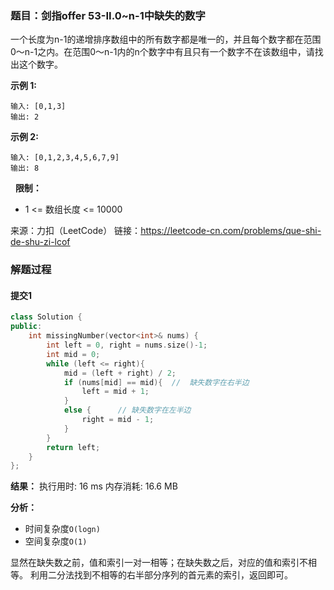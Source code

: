 ### 题目：剑指offer 53-II.0~n-1中缺失的数字
一个长度为n-1的递增排序数组中的所有数字都是唯一的，并且每个数字都在范围0～n-1之内。在范围0～n-1内的n个数字中有且只有一个数字不在该数组中，请找出这个数字。

**示例 1:**
```
输入: [0,1,3]
输出: 2
```
**示例 2:**
```
输入: [0,1,2,3,4,5,6,7,9]
输出: 8
```
 
**限制：**
- 1 <= 数组长度 <= 10000

来源：力扣（LeetCode）
链接：https://leetcode-cn.com/problems/que-shi-de-shu-zi-lcof

### 解题过程
#### 提交1
```C++
class Solution {
public:
    int missingNumber(vector<int>& nums) {
        int left = 0, right = nums.size()-1;
        int mid = 0;
        while (left <= right){
            mid = (left + right) / 2;
            if (nums[mid] == mid){  //  缺失数字在右半边
                left = mid + 1;
            }
            else {      // 缺失数字在左半边
                right = mid - 1;
            }
        }
        return left;
    }
};
```
**结果：** 执行用时: 16 ms       内存消耗: 16.6 MB

**分析：**
- 时间复杂度`O(logn)`
- 空间复杂度`O(1)`

显然在缺失数之前，值和索引一对一相等；在缺失数之后，对应的值和索引不相等。
利用二分法找到不相等的右半部分序列的首元素的索引，返回即可。
